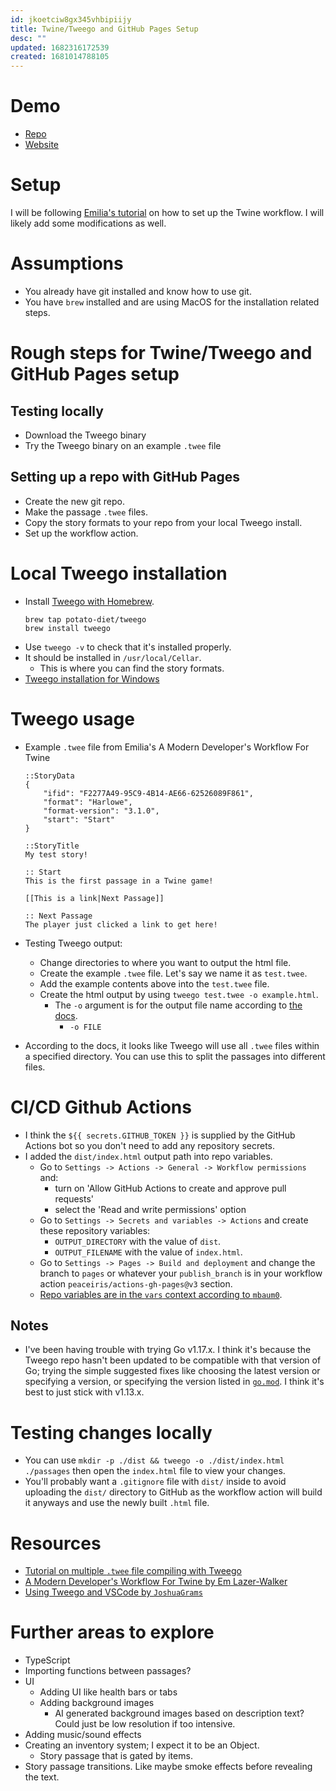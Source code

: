 ```yaml
---
id: jkoetciw8gx345vhbipiijy
title: Twine/Tweego and GitHub Pages Setup
desc: ""
updated: 1682316172539
created: 1681014788105
---
```


# Demo

- [Repo](https://github.com/6notes/tweeExample)
- [Website](https://6notes.github.io/tweeExample/)

# Setup

I will be following
[Emilia's tutorial](https://dev.to/lazerwalker/a-modern-developer-s-workflow-for-twine-4imp)
on how to set up the Twine workflow. I will likely add some modifications as
well.

# Assumptions

- You already have git installed and know how to use git.
- You have `brew` installed and are using MacOS for the installation related
  steps.

# Rough steps for Twine/Tweego and GitHub Pages setup

## Testing locally

- Download the Tweego binary
- Try the Tweego binary on an example `.twee` file

## Setting up a repo with GitHub Pages

- Create the new git repo.
- Make the passage `.twee` files.
- Copy the story formats to your repo from your local Tweego install.
- Set up the workflow action.

# Local Tweego installation

- Install
  [Tweego with Homebrew](https://github.com/potatodiet/homebrew-tweego#how-to-use).
  ```{bash}
  brew tap potato-diet/tweego
  brew install tweego
  ```
- Use `tweego -v` to check that it's installed properly.
- It should be installed in `/usr/local/Cellar`.
  - This is where you can find the story formats.
- [Tweego installation for Windows](https://github.com/ChapelR/tweego-setup/blob/tweego-2/docs/installing-tweego.md)

# Tweego usage

- Example `.twee` file from Emilia's A Modern Developer's Workflow For Twine

  ```{twee}
  ::StoryData
  {
      "ifid": "F2277A49-95C9-4B14-AE66-62526089F861",
      "format": "Harlowe",
      "format-version": "3.1.0",
      "start": "Start"
  }

  ::StoryTitle
  My test story!

  :: Start
  This is the first passage in a Twine game!

  [[This is a link|Next Passage]]

  :: Next Passage
  The player just clicked a link to get here!
  ```

- Testing Tweego output:
  - Change directories to where you want to output the html file.
  - Create the example `.twee` file. Let's say we name it as `test.twee`.
  - Add the example contents above into the `test.twee` file.
  - Create the html output by using `tweego test.twee -o example.html`.
    - The `-o` argument is for the output file name according to
      [the docs](http://www.motoslave.net/tweego/docs/).
      - `-o FILE`
- According to the docs, it looks like Tweego will use all `.twee` files within
  a specified directory. You can use this to split the passages into different
  files.

# CI/CD Github Actions

- I think the `${{ secrets.GITHUB_TOKEN }}` is supplied by the GitHub Actions
  bot so you don't need to add any repository secrets.
- I added the `dist/index.html` output path into repo variables.
  - Go to `Settings -> Actions -> General -> Workflow permissions` and:
    - turn on 'Allow GitHub Actions to create and approve pull requests'
    - select the 'Read and write permissions' option
  - Go to `Settings -> Secrets and variables -> Actions` and create these
    repository variables:
    - `OUTPUT_DIRECTORY` with the value of `dist`.
    - `OUTPUT_FILENAME` with the value of `index.html`.
  - Go to `Settings -> Pages -> Build and deployment` and change the branch to
    `pages` or whatever your `publish_branch` is in your workflow action
    `peaceiris/actions-gh-pages@v3` section.
  - [Repo variables are in the `vars` context according to `mbaum0`](https://github.com/orgs/community/discussions/42133#discussioncomment-4501954).

## Notes

- I've been having trouble with trying Go v1.17.x. I think it's because the
  Tweego repo hasn't been updated to be compatible with that version of Go;
  trying the simple suggested fixes like choosing the latest version or
  specifying a version, or specifying the version listed in
  [`go.mod`](https://github.com/tmedwards/tweego/blob/master/go.mod). I think
  it's best to just stick with v1.13.x.

# Testing changes locally

- You can use `mkdir -p ./dist && tweego -o ./dist/index.html ./passages` then
  open the `index.html` file to view your changes.
- You'll probably want a `.gitignore` file with `dist/` inside to avoid
  uploading the `dist/` directory to GitHub as the workflow action will build it
  anyways and use the newly built `.html` file.

# Resources

- [Tutorial on multiple `.twee` file compiling with Tweego](https://idrellegames.tumblr.com/post/674326647526260736/a-quick-guide-to-using-tweego)
- [A Modern Developer's Workflow For Twine by Em Lazer-Walker](https://dev.to/lazerwalker/a-modern-developer-s-workflow-for-twine-4imp)
- [Using Tweego and VSCode by `JoshuaGrams`](https://github.com/JoshuaGrams/tiny-qbn/blob/master/doc/tweego.md)

# Further areas to explore

- TypeScript
- Importing functions between passages?
- UI
  - Adding UI like health bars or tabs
  - Adding background images
    - AI generated background images based on description text? Could just be
      low resolution if too intensive.
- Adding music/sound effects
- Creating an inventory system; I expect it to be an Object.
  - Story passage that is gated by items.
- Story passage transitions. Like maybe smoke effects before revealing the text.

